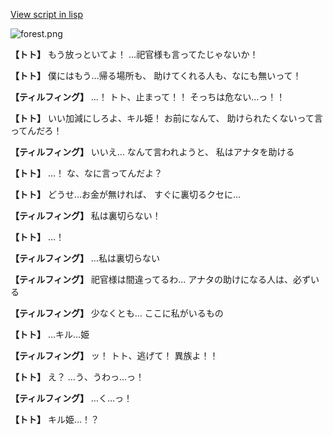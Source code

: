 [View script in lisp](../scripts/1240302.txt)

![forest.png](../images/backgrounds/forest.png)

**【トト】**
もう放っといてよ！
…祀官様も言ってたじゃないか！

**【トト】**
僕にはもう…帰る場所も、
助けてくれる人も、なにも無いって！

**【ティルフィング】**
…！
トト、止まって！！
そっちは危ない…っ！！

**【トト】**
いい加減にしろよ、キル姫！
お前になんて、
助けられたくないって言ってんだろ！

**【ティルフィング】**
いいえ…
なんて言われようと、
私はアナタを助ける

**【トト】**
…！
な、なに言ってんだよ？

**【トト】**
どうせ…お金が無ければ、
すぐに裏切るクセに…

**【ティルフィング】**
私は裏切らない！

**【トト】**
…！

**【ティルフィング】**
…私は裏切らない

**【ティルフィング】**
祀官様は間違ってるわ…
アナタの助けになる人は、必ずいる

**【ティルフィング】**
少なくとも…
ここに私がいるもの

**【トト】**
…キル…姫

**【ティルフィング】**
ッ！
トト、逃げて！
異族よ！！

**【トト】**
え？
…う、うわっ…っ！

**【ティルフィング】**
…く…っ！

**【トト】**
キル姫…！？